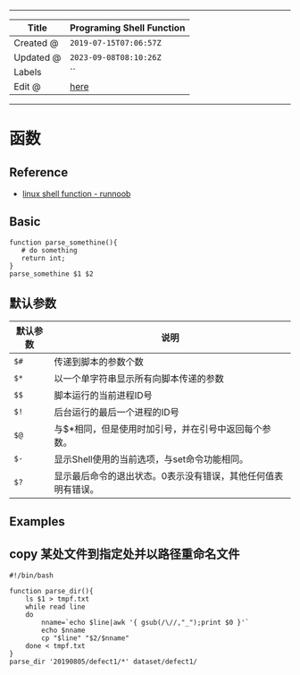 -----

| Title     | Programing Shell Function                            |
| --------- | ---------------------------------------------------- |
| Created @ | `2019-07-15T07:06:57Z`                               |
| Updated @ | `2023-09-08T08:10:26Z`                               |
| Labels    | \`\`                                                 |
| Edit @    | [here](https://github.com/junxnone/xwiki/issues/100) |

-----

# 函数

## Reference

  - [linux shell function -
    runnoob](https://www.runoob.com/linux/linux-shell-func.html)

## Basic

    function parse_somethine(){
       # do something
       return int;
    }
    parse_somethine $1 $2

## 默认参数

| 默认参数 | 说明                              |
| ---- | ------------------------------- |
| `$#` | 传递到脚本的参数个数                      |
| `$*` | 以一个单字符串显示所有向脚本传递的参数             |
| `$$` | 脚本运行的当前进程ID号                    |
| `$!` | 后台运行的最后一个进程的ID号                 |
| `$@` | 与$\*相同，但是使用时加引号，并在引号中返回每个参数。    |
| `$-` | 显示Shell使用的当前选项，与set命令功能相同。      |
| `$?` | 显示最后命令的退出状态。0表示没有错误，其他任何值表明有错误。 |

## Examples

## copy 某处文件到指定处并以路径重命名文件

    #!/bin/bash
    
    function parse_dir(){
        ls $1 > tmpf.txt
        while read line
        do
            nname=`echo $line|awk '{ gsub(/\//,"_");print $0 }'`
            echo $nname
            cp "$line" "$2/$nname"
        done < tmpf.txt
    }
    parse_dir '20190805/defect1/*' dataset/defect1/

